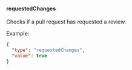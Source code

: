 #### requestedChanges

Checks if a pull request has requested a review.

Example:

```json
{
  "type": "requestedChanges",
  "value": true
}
```
